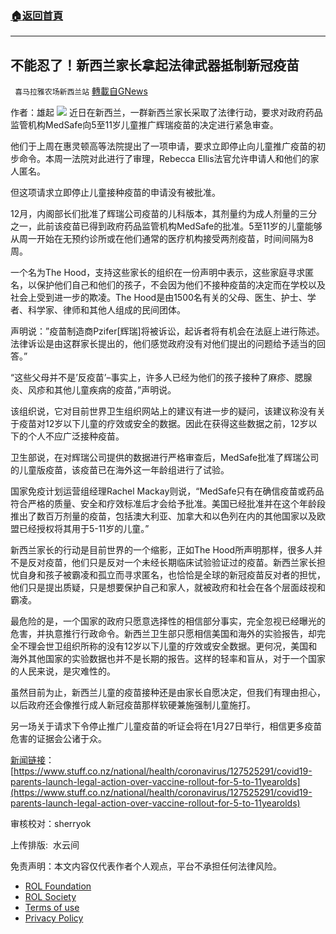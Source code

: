###  [:house:返回首頁](https://github.com/ourhimalayas/txt)
---


## 不能忍了！新西兰家长拿起法律武器抵制新冠疫苗
` 喜马拉雅农场新西兰站` [轉載自GNews](https://gnews.org/zh-hans/1879340/)

作者：雄起
![](https://assets.gnews.org/wp-content/uploads/2022/01/酷翻组1-20.png)
近日在新西兰，一群新西兰家长采取了法律行动，要求对政府药品监管机构MedSafe向5至11岁儿童推广辉瑞疫苗的决定进行紧急审查。

他们于上周在惠灵顿高等法院提出了一项申请，要求立即停止向儿童推广疫苗的初步命令。本周一法院对此进行了审理，Rebecca Ellis法官允许申请人和他们的家人匿名。

但这项请求立即停止儿童接种疫苗的申请没有被批准。

12月，内阁部长们批准了辉瑞公司疫苗的儿科版本，其剂量约为成人剂量的三分之一，此前该疫苗已得到政府药品监管机构MedSafe的批准。5至11岁的儿童能够从周一开始在无预约诊所或在他们通常的医疗机构接受两剂疫苗，时间间隔为8周。

一个名为The Hood，支持这些家长的组织在一份声明中表示，这些家庭寻求匿名，以保护他们自己和他们的孩子，不会因为他们不接种疫苗的决定而在学校以及社会上受到进一步的欺凌。The Hood是由1500名有关的父母、医生、护士、学者、科学家、律师和其他人组成的民间团体。

声明说：”疫苗制造商Pzifer[辉瑞]将被诉讼，起诉者将有机会在法庭上进行陈述。法律诉讼是由这群家长提出的，他们感觉政府没有对他们提出的问题给予适当的回答。”

“这些父母并不是’反疫苗’–事实上，许多人已经为他们的孩子接种了麻疹、腮腺炎、风疹和其他儿童疾病的疫苗，”声明说。

该组织说，它对目前世界卫生组织网站上的建议有进一步的疑问，该建议称没有关于疫苗对12岁以下儿童的疗效或安全的数据。因此在获得这些数据之前，12岁以下的个人不应广泛接种疫苗。

卫生部说，在对辉瑞公司提供的数据进行严格审查后，MedSafe批准了辉瑞公司的儿童版疫苗，该疫苗已在海外这一年龄组进行了试验。

国家免疫计划运营组经理Rachel Mackay则说，“MedSafe只有在确信疫苗或药品符合严格的质量、安全和疗效标准后才会给予批准。美国已经批准并在这个年龄段推出了数百万剂量的疫苗，包括澳大利亚、加拿大和以色列在内的其他国家以及欧盟已经授权将其用于5-11岁的儿童。”

新西兰家长的行动是目前世界的一个缩影，正如The Hood所声明那样，很多人并不是反对疫苗，他们只是反对一个未经长期临床试验验证过的疫苗。新西兰家长担忧自身和孩子被霸凌和孤立而寻求匿名，也恰恰是全球的新冠疫苗反对者的担忧，他们只是提出质疑，只是想要保护自己和家人，就被政府和社会在各个层面歧视和霸凌。

最危险的是，一个国家的政府只愿意选择性的相信部分事实，完全忽视已经曝光的危害，并执意推行行政命令。新西兰卫生部只愿相信美国和海外的实验报告，却完全不理会世卫组织所称的没有12岁以下儿童的疗效或安全数据。更何况，美国和海外其他国家的实验数据也并不是长期的报告。这样的轻率和盲从，对于一个国家的人民来说，是灾难性的。

虽然目前为止，新西兰儿童的疫苗接种还是由家长自愿决定，但我们有理由担心，以后政府还会像推行成人新冠疫苗那样软硬兼施强制儿童施打。

另一场关于请求下令停止推广儿童疫苗的听证会将在1月27日举行，相信更多疫苗危害的证据会公诸于众。

[新闻链接](https://www.stuff.co.nz/national/health/coronavirus/127525291/covid19-parents-launch-legal-action-over-vaccine-rollout-for-5-to-11yearolds)：
[https://www.stuff.co.nz/national/health/coronavirus/127525291/covid19-parents-launch-legal-action-over-vaccine-rollout-for-5-to-11yearolds](https://www.stuff.co.nz/national/health/coronavirus/127525291/covid19-parents-launch-legal-action-over-vaccine-rollout-for-5-to-11yearolds)

审核校对：sherryok

上传排版:  水云间

 

免责声明：本文内容仅代表作者个人观点，平台不承担任何法律风险。

- [ROL Foundation](https://rolfoundation.org/)
- [ROL Society](https://rolsociety.org/)
- [Terms of use](https://gnews.org/terms-of-use-3/)
- [Privacy Policy](https://gnews.org/privacy-policy/)
